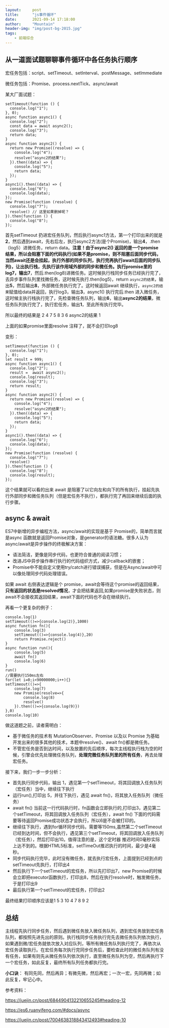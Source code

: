 ```yaml
---
layout:     post
title:      "js事件循环"
date:       2021-09-14 17:18:00
author:     "Mountain"
header-img: "img/post-bg-2015.jpg"
tags:
    - 前端综合
---
```


## 从一道面试题聊聊事件循环中各任务执行顺序

宏任务包括：script、setTimeout、setInterval、postMessage、setImmediate

微任务包括：Promise、process.nextTick、async/await

某大厂面试题：

```
setTimeout(function () {
  console.log("1");
}, 0);
async function async1() {
  console.log("2");
  const data = await async2();
  console.log("3");
  return data;
}
async function async2() {
  return new Promise((resolve) => {
    console.log("4");
    resolve("async2的结果");
  }).then((data) => {
    console.log("5");
    return data;
  });
}
async1().then((data) => {
  console.log("6");
  console.log(data);
});
new Promise(function (resolve) {
  console.log("7");
  resolve() // 这里如果删掉呢？
}).then(function () {
  console.log("8");
});
```

首先setTimeout 扔进宏任务队列，然后执行async1方法，第一个打印出来的就是**2**，然后遇到await，先右后左，执行async2方法(是个Promise)，输出**4**，.then（log5）进微任务，return data。**注意！**由于async2() 返回的是一个promise 结果，**所以会阻塞下面的代码执行**(如果不是promise，则不阻塞后面同步代码，当然await还是会挂起，执行外部的同步队列，执行完再执行await后面的同步队列)，让出执行栈，先执行该作用域外部的同步和微任务。执行promise里的log7，输出**7**，然后.then(log8)进微任务。这时候执行栈同步任务已经执行完了，去异步事件队列里找微任务，这时候先执行.then(log5)，return `async2的结果`，输出**5**，然后输出**8**，外部微任务执行完了。这时候返回await 继续执行，`async2的结果`赋值给data并返回，执行log3，输出**3**，async1() 执行完后.then 进入微任务，这时候主执行栈执行完了，先检查微任务队列，输出**6**，输出**async2的结果**，微任务队列执行完了，执行宏任务，输出**1**，至此所有执行完毕。

所以最终的结果是 2 4 7 5 8 3 6 async2的结果 1

上面的如果promise里面resolve 注释了，就不会打印log8

变形：

```
setTimeout(function () {
  console.log("1");
}, 0);
let result = 999;
async function async1() {
  console.log("2");
  result =  await async2();
  console.log(result);
  console.log("3");
  return result;
}
async function async2() {
  return new Promise((resolve) => {
    console.log("4");
    resolve("async2的结果");
  }).then((data) => {
    console.log("5");
    return data;
  });
}
async1().then((data) => {
  console.log("6");
  console.log(data);
});
new Promise(function (resolve) {
  console.log("7");
  resolve()
}).then(function () {
  console.log("8");
  console.log(result);
});
```

这个结果就可以看的出来 await 是阻塞了以它向左和向下的所有执行，挂起先执行外部同步和微任务队列（但是宏任务不执行），都执行完了再回来继续后面的执行步骤。

## async & await

ES7中新增的异步编程方法，async/await的实现是基于 Promise的，简单而言就是async 函数就是返回Promise对象，是generator的语法糖。很多人认为async/await是异步操作的终极解决方案：

- 语法简洁，更像是同步代码，也更符合普通的阅读习惯；
- 改进JS中异步操作串行执行的代码组织方式，减少callback的嵌套；
- Promise中不能自定义使用try/catch进行错误捕获，但是在Async/await中可以像处理同步代码处理错误。

如果 await 右侧表达逻辑是个 promise，await会等待这个promise的返回结果，**只有返回的状态是resolved情况**，才会把结果返回,如果promise是失败状态，则await不会接收其返回结果，await下面的代码也不会在继续执行。

再看一个更复杂的例子：

```
console.log(1)
setTimeout(()=>{console.log(2)},1000)
async function fn(){
    console.log(3)
    setTimeout(()=>{console.log(4)},20)
    return Promise.reject()
}
async function run(){
    console.log(5)
    await fn()
    console.log(6)
}
run()
//需要执行150ms左右
for(let i=0;i<90000000;i++){}
setTimeout(()=>{
    console.log(7)
    new Promise(resolve=>{
        console.log(8)
        resolve()
    }).then(()=>{console.log(9)})
},0)
console.log(10)
```

做这道题之前，读者需明白：

- 基于微任务的技术有 MutationObserver、Promise 以及以 Promise 为基础开发出来的很多其他的技术，本题中resolve()、await fn()都是微任务。
- 不管宏任务是否到达时间，以及放置的先后顺序，每次主线程执行栈为空的时候，引擎会优先处理微任务队列，**处理完微任务队列里的所有任务**，再去处理宏任务。

接下来，我们一步一步分析：

- 首先执行同步代码，输出 1，遇见第一个setTimeout，将其回调放入任务队列（宏任务）当中，继续往下执行
- 运行run(),打印出 5，并往下执行，遇见 await fn()，将其放入任务队列（微任务）
- await fn() 当前这一行代码执行时，fn函数会立即执行的,打印出3，遇见第二个setTimeout，将其回调放入任务队列（宏任务），await fn() 下面的代码需要等待返回Promise成功状态才会执行，所以6是不会被打印的。
- 继续往下执行，遇到for循环同步代码，需要等150ms,虽然第二个setTimeout已经到达时间，但不会执行，遇见第三个setTimeout，将其回调放入任务队列（宏任务），然后打印出10。值得注意的是，这个定时器 推迟时间0毫秒实际上达不到的。根据HTML5标准，setTimeOut推迟执行的时间，最少是4毫秒。
- 同步代码执行完毕，此时没有微任务，就去执行宏任务，上面提到已经到点的setTimeout先执行，打印出4
- 然后执行下一个setTimeout的宏任务，所以先打印出7，new Promise的时候会立即把executor函数执行，打印出8，然后在执行resolve时，触发微任务，于是打印出9
- 最后执行第一个setTimeout的宏任务，打印出2

最终结果打印顺序应该是1 5 3 10 4 7 8 9 2

## 总结

主线程先执行同步任务，然后遇到微任务放入微任务队列，遇到宏任务放到宏任务队列，都按照先进先出的原则。执行栈同步任务执行完先去微任务队列依次执行，如果遇到微/宏任务就依次放入对应队列，等所有微任务队列执行完了，再依次从宏任务读取执行。在宏任务每次执行完同步任务后，要检查此时的微任务队列有没有任务，如果有则先从微任务队列依次执行，直至微任务队列为空，然后再执行下一个宏任务，如此反复，最终所有队列任务都执行完。

**小口诀**： 有同先同，然后再异；有微先微，然后再宏；一次一宏，先同再微；如此反复，牢记心中。

参考资料：

https://juejin.cn/post/6844904132210655245#heading-12

https://es6.ruanyifeng.com/#docs/async

https://juejin.cn/post/7004638318843412493#heading-10